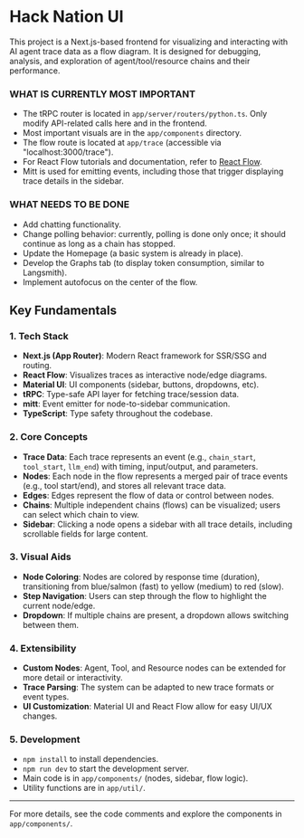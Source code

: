 # Hack Nation UI

This project is a Next.js-based frontend for visualizing and interacting with AI agent trace data as a flow diagram. It is designed for debugging, analysis, and exploration of agent/tool/resource chains and their performance.

### WHAT IS CURRENTLY MOST IMPORTANT

- The tRPC router is located in `app/server/routers/python.ts`. Only modify API-related calls here and in the frontend.
- Most important visuals are in the `app/components` directory.
- The flow route is located at `app/trace` (accessible via "localhost:3000/trace").
- For React Flow tutorials and documentation, refer to [React Flow](https://reactflow.dev/).
- Mitt is used for emitting events, including those that trigger displaying trace details in the sidebar.

### WHAT NEEDS TO BE DONE

- Add chatting functionality.
- Change polling behavior: currently, polling is done only once; it should continue as long as a chain has stopped.
- Update the Homepage (a basic system is already in place).
- Develop the Graphs tab (to display token consumption, similar to Langsmith).
- Implement autofocus on the center of the flow.

## Key Fundamentals

### 1. **Tech Stack**

- **Next.js (App Router)**: Modern React framework for SSR/SSG and routing.
- **React Flow**: Visualizes traces as interactive node/edge diagrams.
- **Material UI**: UI components (sidebar, buttons, dropdowns, etc).
- **tRPC**: Type-safe API layer for fetching trace/session data.
- **mitt**: Event emitter for node-to-sidebar communication.
- **TypeScript**: Type safety throughout the codebase.

### 2. **Core Concepts**

- **Trace Data**: Each trace represents an event (e.g., `chain_start`, `tool_start`, `llm_end`) with timing, input/output, and parameters.
- **Nodes**: Each node in the flow represents a merged pair of trace events (e.g., tool start/end), and stores all relevant trace data.
- **Edges**: Edges represent the flow of data or control between nodes.
- **Chains**: Multiple independent chains (flows) can be visualized; users can select which chain to view.
- **Sidebar**: Clicking a node opens a sidebar with all trace details, including scrollable fields for large content.

### 3. **Visual Aids**

- **Node Coloring**: Nodes are colored by response time (duration), transitioning from blue/salmon (fast) to yellow (medium) to red (slow).
- **Step Navigation**: Users can step through the flow to highlight the current node/edge.
- **Dropdown**: If multiple chains are present, a dropdown allows switching between them.

### 4. **Extensibility**

- **Custom Nodes**: Agent, Tool, and Resource nodes can be extended for more detail or interactivity.
- **Trace Parsing**: The system can be adapted to new trace formats or event types.
- **UI Customization**: Material UI and React Flow allow for easy UI/UX changes.

### 5. **Development**

- `npm install` to install dependencies.
- `npm run dev` to start the development server.
- Main code is in `app/components/` (nodes, sidebar, flow logic).
- Utility functions are in `app/util/`.

---

For more details, see the code comments and explore the components in `app/components/`.
